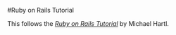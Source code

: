 #Ruby on Rails Tutorial

This follows the [*Ruby on Rails Tutorial*](http://railstutorial.org) by Michael Hartl.
